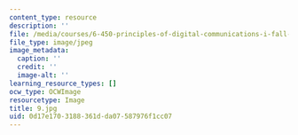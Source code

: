 ```yaml
---
content_type: resource
description: ''
file: /media/courses/6-450-principles-of-digital-communications-i-fall-2006/0d17e1703188361dda07587976f1cc07_9.jpg
file_type: image/jpeg
image_metadata:
  caption: ''
  credit: ''
  image-alt: ''
learning_resource_types: []
ocw_type: OCWImage
resourcetype: Image
title: 9.jpg
uid: 0d17e170-3188-361d-da07-587976f1cc07
---
```

